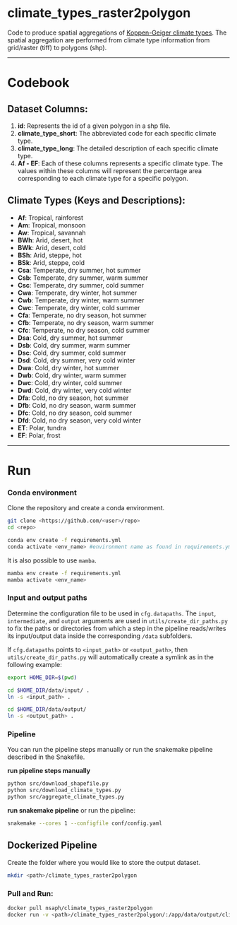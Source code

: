 # climate_types_raster2polygon

Code to produce spatial aggregations of [Koppen-Geiger climate types](https://www.nature.com/articles/sdata2018214). The spatial aggregation are performed from climate type information from grid/raster (tiff) to polygons (shp).

---

# Codebook

## Dataset Columns:

1. **id**: Represents the id of a given polygon in a shp file.
2. **climate_type_short**: The abbreviated code for each specific climate type.
3. **climate_type_long**: The detailed description of each specific climate type.
4. **Af - EF**: Each of these columns represents a specific climate type. The values within these columns will represent the percentage area corresponding to each climate type for a specific polygon.

## Climate Types (Keys and Descriptions):

- **Af**: Tropical, rainforest
- **Am**: Tropical, monsoon
- **Aw**: Tropical, savannah
- **BWh**: Arid, desert, hot
- **BWk**: Arid, desert, cold
- **BSh**: Arid, steppe, hot
- **BSk**: Arid, steppe, cold
- **Csa**: Temperate, dry summer, hot summer
- **Csb**: Temperate, dry summer, warm summer
- **Csc**: Temperate, dry summer, cold summer
- **Cwa**: Temperate, dry winter, hot summer
- **Cwb**: Temperate, dry winter, warm summer
- **Cwc**: Temperate, dry winter, cold summer
- **Cfa**: Temperate, no dry season, hot summer
- **Cfb**: Temperate, no dry season, warm summer
- **Cfc**: Temperate, no dry season, cold summer
- **Dsa**: Cold, dry summer, hot summer
- **Dsb**: Cold, dry summer, warm summer
- **Dsc**: Cold, dry summer, cold summer
- **Dsd**: Cold, dry summer, very cold winter
- **Dwa**: Cold, dry winter, hot summer
- **Dwb**: Cold, dry winter, warm summer
- **Dwc**: Cold, dry winter, cold summer
- **Dwd**: Cold, dry winter, very cold winter
- **Dfa**: Cold, no dry season, hot summer
- **Dfb**: Cold, no dry season, warm summer
- **Dfc**: Cold, no dry season, cold summer
- **Dfd**: Cold, no dry season, very cold winter
- **ET**: Polar, tundra
- **EF**: Polar, frost

---

# Run

### Conda environment

Clone the repository and create a conda environment.

```bash
git clone <https://github.com/<user>/repo>
cd <repo>

conda env create -f requirements.yml
conda activate <env_name> #environment name as found in requirements.yml
```

It is also possible to use `mamba`.

```bash
mamba env create -f requirements.yml
mamba activate <env_name>
```

### Input and output paths

Determine the configuration file to be used in `cfg.datapaths`. The `input`, `intermediate`, and `output` arguments are used in `utils/create_dir_paths.py` to fix the paths or directories from which a step in the pipeline reads/writes its input/output data inside the corresponding `/data` subfolders.

If `cfg.datapaths` points to `<input_path>` or `<output_path>`, then `utils/create_dir_paths.py` will automatically create a symlink as in the following example:

```bash
export HOME_DIR=$(pwd)

cd $HOME_DIR/data/input/ .
ln -s <input_path> . 

cd $HOME_DIR/data/output/
ln -s <output_path> . 
```

### Pipeline

You can run the pipeline steps manually or run the snakemake pipeline described in the Snakefile.

**run pipeline steps manually**

```bash
python src/download_shapefile.py
python src/download_climate_types.py
python src/aggregate_climate_types.py
```

**run snakemake pipeline**
or run the pipeline:

```bash
snakemake --cores 1 --configfile conf/config.yaml
```

## Dockerized Pipeline

Create the folder where you would like to store the output dataset.

```bash 
mkdir <path>/climate_types_raster2polygon
```

### Pull and Run:

```bash
docker pull nsaph/climate_types_raster2polygon
docker run -v <path>/climate_types_raster2polygon/:/app/data/output/climate_types_raster2polygon nsaph/climate_types_raster2polygon
```
